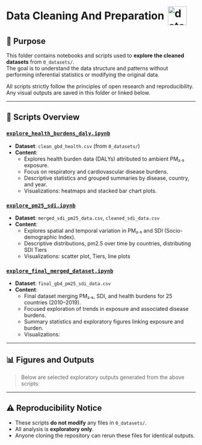 <h1 style="display: flex; align-items: center;">
  Data Cleaning And Preparation
  <img src="../notes/images/data_exploration.gif" alt="data"
  style="height:50px; margin-left:10px;">
</h1>

## 🧭 Purpose

This folder contains notebooks and scripts used to **explore the cleaned datasets**
from `0_datasets/`.  
The goal is to understand the data structure and patterns without performing
inferential statistics or modifying the original data.

All scripts strictly follow the principles of open research and reproducibility.
Any visual outputs are saved in this folder or linked below.

---

## 📄 Scripts Overview

### [`explore_health_burdens_daly.ipynb`]("3_data_exploration/explore_health_burdens.ipynb")

- **Dataset**: `clean_gbd_health.csv` (from `0_datasets/`)
- **Content**:
  - Explores health burden data (DALYs) attributed to ambient PM₂.₅ exposure.
  - Focus on respiratory and cardiovascular disease burdens.
  - Descriptive statistics and grouped summaries by disease, country, and year.
  - Visualizations: heatmaps and stacked bar chart plots.

### [`explore_pm25_sdi.ipynb`]("3_data_exploration/explore_pm25_sdi.ipynb")

- **Dataset**: `merged_sdi_pm25_data.csv`, `cleaned_sdi_data.csv`
- **Content**:
  - Explores spatial and temporal variation in PM₂.₅ and SDI (Socio-demographic Index).
  - Descriptive distributions, pm2.5 over time by countries, distributing SDI Tiers
  - Visualizations: scatter plot, Tiers, line plots

### [`explore_final_merged_dataset.ipynb`](explore_final_merged_dataset.ipynb)

- **Dataset**: `final_gbd_pm25_sdi_data.csv`
- **Content**:
  - Final dataset merging PM₂.₅, SDI, and health burdens for 25 countries (2010–2019).
  - Focused exploration of trends in exposure and associated disease burdens.
  - Summary statistics and exploratory figures linking exposure and burden.
  - Visualizations:

---

## 📊 Figures and Outputs

> Below are selected exploratory outputs generated from the above scripts:

---

## ⚠️ Reproducibility Notice

- These scripts **do not modify** any files in `0_datasets/`.
- All analysis is **exploratory only**.
- Anyone cloning the repository can rerun these files for identical outputs.
